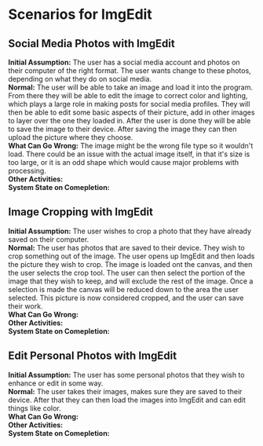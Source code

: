 # Scenarios for ImgEdit

## Social Media Photos with ImgEdit
**Initial Assumption:** The user has a social media account and photos on their computer of the right format. The user 
wants change to these photos, depending on what they do on social media.  
**Normal:**  The user will be able to take an image and load it into the program. From there they will be able to edit the image to correct color and lighting, which plays a large role in making posts for social media profiles. They will then be able to edit some basic aspects of their picture, add in other images to layer over the one they loaded in. After the user is done they will be able to save the image to their device. After saving the image they can then upload the picture where they choose.  
**What Can Go Wrong:** The image might be the wrong file type so it wouldn't load. There could be an issue with the actual image itself, in that it's size is too large, or it is an odd shape which would cause major problems with processing.  
**Other Activities:**  
**System State on Comepletion:**  

## Image Cropping with ImgEdit
**Initial Assumption:** The user wishes to crop a photo that they have already saved on their computer.   
**Normal:** The user has photos that are saved to their device. They wish to crop something out of the image. The user opens up ImgEdit and then loads the picture they wish to crop. The image is loaded ont the canvas, and then the user selects the crop tool. The user can then select the portion of the image that they wish to keep, and will exclude the rest of the image. Once a selection is made the canvas will be reduced down to the area the user selected. This picture is now considered cropped, and the user can save their work.  
**What Can Go Wrong:**  
**Other Activities:**  
**System State on Comepletion:**  

## Edit Personal Photos with ImgEdit 
**Initial Assumption:** The user has some personal photos that they wish to enhance or edit in some way.  
**Normal:** The user takes their images, makes sure they are saved to their device. After that they can then load the images into ImgEdit and can edit things like color.  
**What Can Go Wrong:**  
**Other Activities:**  
**System State on Comepletion:**  
